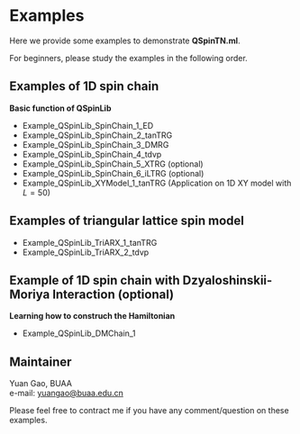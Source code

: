 # Examples #
Here we provide some examples to demonstrate **QSpinTN.ml**.

For beginners, please study the examples in the following order.

## Examples of 1D spin chain ##
**Basic function of QSpinLib**
* Example_QSpinLib_SpinChain_1_ED
* Example_QSpinLib_SpinChain_2_tanTRG
* Example_QSpinLib_SpinChain_3_DMRG
* Example_QSpinLib_SpinChain_4_tdvp
* Example_QSpinLib_SpinChain_5_XTRG (optional)
* Example_QSpinLib_SpinChain_6_iLTRG (optional)
* Example_QSpinLib_XYModel_1_tanTRG (Application on 1D XY model with $L=50$) 

## Examples of triangular lattice spin model ##
* Example_QSpinLib_TriARX_1_tanTRG
* Example_QSpinLib_TriARX_2_tdvp

## Example of 1D spin chain with Dzyaloshinskii-Moriya Interaction (optional) ##
**Learning how to construch the Hamiltonian**
* Example_QSpinLib_DMChain_1

## Maintainer ##
Yuan Gao, BUAA \
e-mail: yuangao@buaa.edu.cn

Please feel free to contract me if you have any comment/question on these examples.
